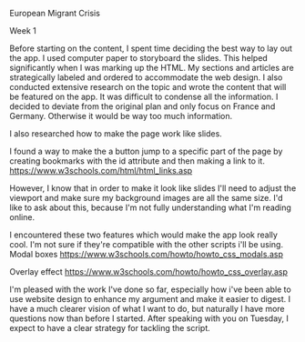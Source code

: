 European Migrant Crisis

Week 1

Before starting on the content, I spent time deciding the best way to lay out the app. I used computer paper to storyboard the slides. This helped significantly when I was marking up the HTML. My sections and articles are strategically labeled and ordered to accommodate the web design. I also conducted extensive research on the topic and wrote the content that will be featured on the app. It was difficult to condense all the information. I decided to deviate from the original plan and only focus on France and Germany. Otherwise it would be way too much information. 

I also researched how to make the page work like slides.

I found a way to make the a button jump to a specific part of the page by creating bookmarks with the id attribute and then making a link to it.
https://www.w3schools.com/html/html_links.asp

However, I know that in order to make it look like slides I'll need to adjust the viewport and make sure my background images are all the same size. I'd like to ask about this, because I'm not fully understanding what I'm reading online.

I encountered these two features which would make the app look really cool. I'm not sure if they're compatible with the other scripts i'll be using.  
Modal boxes
https://www.w3schools.com/howto/howto_css_modals.asp

Overlay effect
https://www.w3schools.com/howto/howto_css_overlay.asp   

I'm pleased with the work I've done so far, especially how i've been able to use website design to enhance my argument and make it easier to digest. I have a much clearer vision of what I want to do, but naturally I have more questions now than before I started. After speaking with you on Tuesday, I expect to have a clear strategy for tackling the script.
